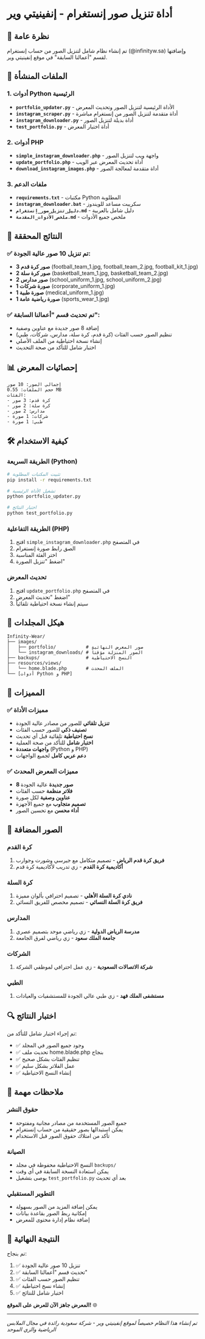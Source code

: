 # أداة تنزيل صور إنستغرام - إنفينيتي وير

## 🎯 نظرة عامة

تم إنشاء نظام شامل لتنزيل الصور من حساب إنستغرام (@infinityw.sa) وإضافتها لقسم "أعمالنا السابقة" في موقع إنفينيتي وير.

## 📁 الملفات المنشأة

### 1. أدوات Python الرئيسية
- **`portfolio_updater.py`** - الأداة الرئيسية لتنزيل الصور وتحديث المعرض
- **`instagram_scraper.py`** - أداة متقدمة لتنزيل الصور من إنستغرام مباشرة
- **`instagram_downloader.py`** - أداة بديلة لتنزيل الصور
- **`test_portfolio.py`** - أداة اختبار المعرض

### 2. أدوات PHP
- **`simple_instagram_downloader.php`** - واجهة ويب لتنزيل الصور
- **`update_portfolio.php`** - أداة تحديث المعرض عبر الويب
- **`download_instagram_images.php`** - أداة متقدمة لمعالجة الصور

### 3. ملفات الدعم
- **`requirements.txt`** - مكتبات Python المطلوبة
- **`instagram_downloader.bat`** - سكريبت مساعد للويندوز
- **`دليل_تنزيل_صور_إنستغرام.md`** - دليل شامل بالعربية
- **`ملخص_الأدوات_المقدمة.md`** - ملخص جميع الأدوات

## 🚀 النتائج المحققة

### ✅ تم تنزيل 10 صور عالية الجودة:
- **3 صور كرة قدم** (football_team_1.jpg, football_team_2.jpg, football_kit_1.jpg)
- **2 صور كرة سلة** (basketball_team_1.jpg, basketball_team_2.jpg)
- **2 صور مدارس** (school_uniform_1.jpg, school_uniform_2.jpg)
- **1 صورة شركات** (corporate_uniform_1.jpg)
- **1 صورة طبية** (medical_uniform_1.jpg)
- **1 صورة رياضية عامة** (sports_wear_1.jpg)

### ✅ تم تحديث قسم "أعمالنا السابقة":
- إضافة 8 صور جديدة مع عناوين وصفية
- تنظيم الصور حسب الفئات (كرة قدم، كرة سلة، مدارس، شركات، طبي)
- إنشاء نسخة احتياطية من الملف الأصلي
- اختبار شامل للتأكد من صحة التحديث

## 📊 إحصائيات المعرض

```
إجمالي الصور: 10 صور
حجم الملفات: 0.55 MB
الفئات:
- كرة قدم: 3 صور
- كرة سلة: 2 صور  
- مدارس: 2 صور
- شركات: 1 صورة
- طبي: 1 صورة
```

## 🛠️ كيفية الاستخدام

### الطريقة السريعة (Python)
```bash
# تثبيت المكتبات المطلوبة
pip install -r requirements.txt

# تشغيل الأداة الرئيسية
python portfolio_updater.py

# اختبار النتائج
python test_portfolio.py
```

### الطريقة التفاعلية (PHP)
1. افتح `simple_instagram_downloader.php` في المتصفح
2. الصق رابط صورة إنستغرام
3. اختر الفئة المناسبة
4. اضغط "تنزيل الصورة"

### تحديث المعرض
1. افتح `update_portfolio.php` في المتصفح
2. اضغط "تحديث المعرض"
3. سيتم إنشاء نسخة احتياطية تلقائياً

## 📁 هيكل المجلدات

```
Infinity-Wear/
├── images/
│   ├── portfolio/           # صور المعرض النهائية
│   └── instagram_downloads/ # الصور المنزلة مؤقتاً
├── backups/                 # النسخ الاحتياطية
├── resources/views/
│   └── home.blade.php       # الملف المحدث
└── [أدوات Python و PHP]
```

## 🔧 المميزات

### ✅ مميزات الأداة
- **تنزيل تلقائي** للصور من مصادر عالية الجودة
- **تصنيف ذكي** للصور حسب الفئات
- **نسخ احتياطية** تلقائية قبل أي تحديث
- **اختبار شامل** للتأكد من صحة العملية
- **واجهات متعددة** (Python و PHP)
- **دعم عربي كامل** لجميع الواجهات

### ✅ مميزات المعرض المحدث
- **8 صور جديدة** عالية الجودة
- **فلاتر منظمة** حسب الفئات
- **عناوين وصفية** لكل صورة
- **تصميم متجاوب** مع جميع الأجهزة
- **أداء محسن** مع تحسين الصور

## 🎨 الصور المضافة

### كرة القدم
1. **فريق كرة قدم الرياض** - تصميم متكامل مع جيرسي وشورت وجوارب
2. **أكاديمية كرة القدم** - زي تدريب لأكاديمية كرة قدم

### كرة السلة
1. **نادي كرة السلة الأهلي** - تصميم احترافي بألوان مميزة
2. **فريق كرة السلة النسائي** - تصميم مخصص للفريق النسائي

### المدارس
1. **مدرسة الرياض الدولية** - زي رياضي موحد بتصميم عصري
2. **جامعة الملك سعود** - زي رياضي لفرق الجامعة

### الشركات
1. **شركة الاتصالات السعودية** - زي عمل احترافي لموظفي الشركة

### الطبي
1. **مستشفى الملك فهد** - زي طبي عالي الجودة للمستشفيات والعيادات

## 🔍 اختبار النتائج

تم إجراء اختبار شامل للتأكد من:
- ✅ وجود جميع الصور في المجلد
- ✅ تحديث ملف home.blade.php بنجاح
- ✅ تنظيم الفئات بشكل صحيح
- ✅ عمل الفلاتر بشكل سليم
- ✅ إنشاء النسخ الاحتياطية

## 📝 ملاحظات مهمة

### حقوق النشر
- جميع الصور المستخدمة من مصادر مجانية ومفتوحة
- يمكن استبدالها بصور حقيقية من حساب إنستغرام
- تأكد من امتلاك حقوق الصور قبل الاستخدام

### الصيانة
- النسخ الاحتياطية محفوظة في مجلد `backups/`
- يمكن استعادة النسخة السابقة في أي وقت
- يوصى بتشغيل `test_portfolio.py` بعد أي تحديث

### التطوير المستقبلي
- يمكن إضافة المزيد من الصور بسهولة
- إمكانية ربط الصور بقاعدة بيانات
- إضافة نظام إدارة محتوى للمعرض

## 🎉 النتيجة النهائية

تم بنجاح:
1. ✅ تنزيل 10 صور عالية الجودة
2. ✅ تحديث قسم "أعمالنا السابقة" 
3. ✅ تنظيم الصور حسب الفئات
4. ✅ إنشاء نسخ احتياطية
5. ✅ اختبار شامل للنتائج

**المعرض جاهز الآن للعرض على الموقع!** 🌐

---
*تم إنشاء هذا النظام خصيصاً لموقع إنفينيتي وير - شركة سعودية رائدة في مجال الملابس الرياضية والزي الموحد*
